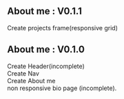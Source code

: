 ## About me : V0.1.1

Create projects frame(responsive grid)

## About me : V0.1.0

Create Header(incomplete)<br>
Create Nav<br>
Create About me<br>
non responsive bio page (incomplete).
